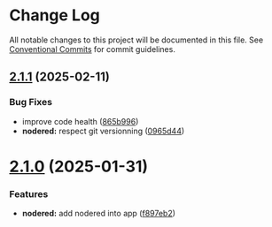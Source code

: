 # Change Log

All notable changes to this project will be documented in this file.
See [Conventional Commits](https://conventionalcommits.org) for commit guidelines.

## [2.1.1](https://github.com/clabroche/stack-monitor/compare/v2.1.0...v2.1.1) (2025-02-11)

### Bug Fixes

* improve code health ([865b996](https://github.com/clabroche/stack-monitor/commit/865b996fa0adcf49668fa770c465bac1f1d8f21a))
* **nodered:** respect git versionning ([0965d44](https://github.com/clabroche/stack-monitor/commit/0965d445f6ad3ff9165cb8b3c3397958229ff7a8))

# [2.1.0](https://github.com/clabroche/stack-monitor/compare/v2.0.17...v2.1.0) (2025-01-31)

### Features

* **nodered:** add nodered into app ([f897eb2](https://github.com/clabroche/stack-monitor/commit/f897eb2c4a9128e0d4615f6765d3ef0ce1d2ca3e))
